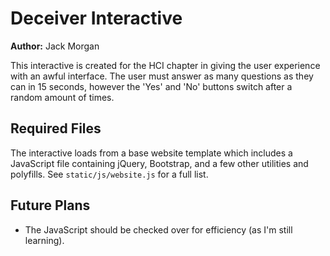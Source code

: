 # Deceiver Interactive

**Author:** Jack Morgan

This interactive is created for the HCI chapter in giving the user experience with an awful interface. The user must answer as many questions as they can in 15 seconds, however the 'Yes' and 'No' buttons switch after a random amount of times.

## Required Files

The interactive loads from a base website template which includes a JavaScript file containing jQuery, Bootstrap, and a few other utilities and polyfills.
See `static/js/website.js` for a full list.

## Future Plans

- The JavaScript should be checked over for efficiency (as I'm still learning).
